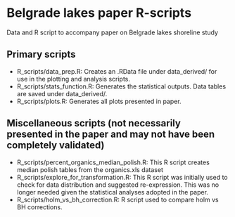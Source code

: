 # Belgrade lakes paper R-scripts
Data and R script to accompany paper on Belgrade  lakes shoreline study

## Primary scripts

* R_scripts/data_prep.R: Creates an .RData file under data_derived/ for use in the plotting and analysis scripts.
* R_scripts/stats_function.R: Generates the statistical outputs. Data tables are saved under data_derived/.
* R_scripts/plots.R: Generates all plots presented in paper.

## Miscellaneous scripts (not necessarily presented in the paper and may not have been completely validated)

* R_scripts/percent_organics_median_polish.R: This R script creates median polish tables from the organics.xls dataset
* R_scripts/explore_for_transformation.R: This R script was initially used to check for data distribution and suggested re-expression. This was no longer needed given the statistical analyses adopted in the paper.
* R_scripts/holm_vs_bh_correction.R: R script used to compare holm vs BH corrections.
